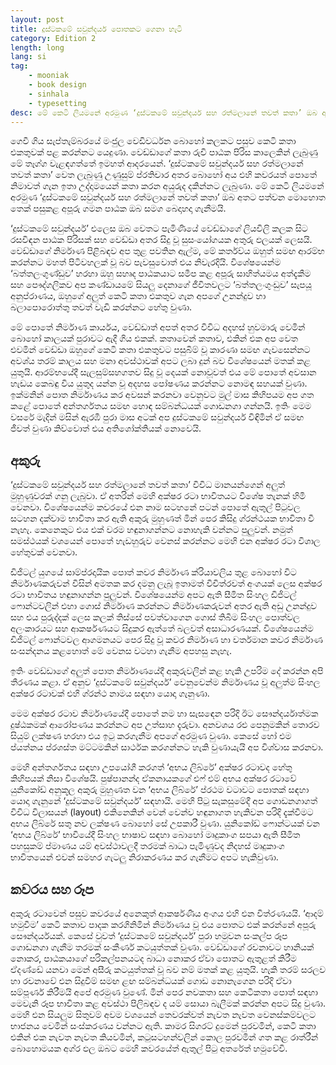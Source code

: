 ```yaml
---
layout: post
title: දුස්ටකමේ සවුන්දර්ය පොතකට ගෙනා හැටි
category: Edition 2
length: long
lang: si
tag:
    - mooniak
    - book design
    - sinhala
    - typesetting
desc: මේ කෙටි ලියමනේ අරමුණ ‘දුස්ටකමේ සවුන්දර්ය සහ රත්මලානේ තවත් කතා’ ඔබ අතට පත්වන මොහොත තෙක් පසුකළ අපූරු ගමන පාඨක ඔබ සමග බෙදාහදා ගැනීමයි.
---
```



ගෙවී ගිය සැප්තැම්බරයේ මංජුල වෙඩිවර්ධන බොහෝ කලකට පසුව කෙටි කතා එකතුවක් පළ කරන්නට යෙදුණා.  වෙඩ්ඩාගේ කතා රුචි පාඨක පිරිස කාලෙකින් ලැබුණු මේ තෑග්ග වැළඳගත්තේ ඉමහත් ආදරයෙන්. ‘දුස්ටකමේ සවුන්දර්ය සහ රත්මලානේ තවත් කතා’ වෙත ලැබුණු උණුසුම් ප්රතිචාර අතර බොහෝ අය එහි කවරයත් පොතේ නිමාවත් ගැන ඉතා උද්දාමයෙන් කතා කරන අයුරුද දකින්නට ලැබුණා. මේ කෙටි ලියමනේ අරමුණ ‘දුස්ටකමේ සවුන්දර්ය සහ රත්මලානේ තවත් කතා’ ඔබ අතට පත්වන මොහොත තෙක් පසුකළ අපූරු ගමන පාඨක ඔබ සමග බෙදාහදා ගැනීමයි.

‘දුස්ටකමේ සවුන්දර්ය’ එලෙස ඔබ වෙතට පැමිණියේ වෙඩ්ඩාගේ ලියවිලි කලක සිට රසවිඳන පාඨක පිරිසක් සහ වෙඩ්ඩා අතර සිදු වූ සුසංයෝගයක අතුරු ඵලයක් ලෙසයි. වෙඩ්ඩාගේ නිර්මාණ පිළිබඳව අප තුළ පවතින ඇල්ම, මේ කර්තව්ය ඔහුත් සමඟ ආරම්භ කරන්නට මහත් පිටිවහලක් වූ බව පැවසුවොත් එය නිවැරදියි. විශේෂයෙන්ම ‘බත්තලංගුණ්ඩුව’ හරහා ඔහු සහෘද පාඨකයාට සමීප කළ අපූරු සාහිත්යමය අත්දැකීම සහ පෞද්ගලිකව අප කණ්ඩායමේ සියලු දෙනාගේ ජීවිතවලට ‘බත්තලංගුංඩුව’ සැපයූ අනුප්රාණය, ඔහුගේ අලුත් කෙටි කතා එකතුව ගැන අපගේ උනන්දුව හා බලාපොරොත්තු තවත් වැඩි කරන්නට හේතු වුණා.

මේ පොතේ නිර්මාණ කාර්යය, වෙඩ්ඩාත් අපත් අතර විවිධ අදහස් හුවමාරු වෙමින් බොහෝ කාලයක් පුරාවට ඇදී ගිය එකක්. කතාවෙන් කතාව, එකින් එක අප වෙත එවමින් වෙඩ්ඩා ඔහුගේ කෙටි කතා එකතුවට පසුබිම් වූ කාරණා සමඟ ගැවසෙන්නට අවශ්ය තරම් කාලය සහ මනා අවස්ථාවක් අපට ලබා දුන් බව විශේෂයෙන් මතක් කළ යුතුයි. ආරම්භයේදී සැලසුම්සහගතව සිදු වූ දෙයක් නොවූවත් එය මේ පොතේ අවසාන හැඩය කෙබඳු විය යුතුද යන්න වූ අදහස පෝෂණය කරන්නට නොමඳ සහයක් වුණා. ඉක්මනින් පොත නිර්මාණය කර අවසන් කරනවා වෙනුවට මුල් මාස කිහිපයම අප ගත කළේ පොතේ අන්තර්ගතය සමඟ හොඳ සම්බන්ධයක් ගොඩනගා ගන්නයි. ඉතිං මෙම වසරේ මැදින් මසින් ඇරඹී පුරා මාස අටක් අප දුස්ටකමේ සවුන්දර්ය විඳිමින් ඒ සමඟ ජීවත් වුණා කිව්වොත් එය අතිශෝක්තියක් නොවෙයි.



## අකුරු

‘දුස්ටකමේ සවුන්දර්ය සහ රත්මලානේ තවත් කතා’ විවිධ මානයන්ගෙන් අලුත් මුහුණුවරක් ගනු ලැබුවා. ඒ අතරින් මෙහි අක්ෂර රටා භාවිතයට විශේෂ තැනක් හිමි වෙනවා. විශේෂයෙන්ම කවරයේ එන නාම සටහනේ පටන් පොතේ ඇතුල් පිටුවල සටහන දක්වාම භාවිතා කර ඇති අකුරු මුහුණත් මින් පෙර කිසිදු ග්රන්ථයක භාවිතා වී නැහැ. කෙනෙකුට එය එක් වරම හඳුනාගන්නට නොහැකි වන්නට පුලුවන්. නමුත් සමස්ථයක් වශයෙන් පොතේ හැඩහුරුව වෙනස් කරන්නට මෙහි එන අක්ෂර රටා විශාල හේතුවක් වෙනවා.

ඩිජිටල් යුගයේ සාම්ප්රදායික පොත් කවර නිර්මාණ ක්රියාවලිය තුළ බොහෝ විට නිර්මාණකරුවන් විසින් අමතක කර දමනු ලැබූ ඉතාමත් විචිත්රවත් අංගයක් ලෙස අක්ෂර රටා භාවිතය හඳුනාගන්න පුලුවන්. විශේෂයෙන්ම අපට ඇති සීමිත සිංහල ඩිජිටල් ෆොන්ටවලින් එහා ගොස් නිර්මාණ කරන්නට නිර්මාණකරුවන් අතර ඇති අඩු උනන්දුව සහ එය පුරුද්දක් ලෙස කලක් තිස්සේ පවත්වාගෙන ගොස් තිබීම සිංහල පොත්වල අලංකාරයට සහ ආකර්ෂණයට සිදුකර ඇත්තේ බලවත් අසාධාරණයක්. විශේෂයෙන්ම ඩිජිටල් ෆොන්ටවල ආගමනයට පෙර සිදු වූ කවර නිර්මාණ හා වර්තමාන කවර නිර්මාණ සංසන්දනය කළහොත් මේ වෙනස වටහා ගැනීම අපහසු නැහැ.


ඉතිං වෙඩ්ඩාගේ අලුත් පොත නිර්මාණයේදී අකුරුවලින් කළ හැකි උපරිම දේ කරන්න අපි තීරණය කළා. ඒ අනුව ‘දුස්ටකමේ සවුන්දර්ය’ වෙනුවෙන්ම නිර්මාණය වූ අලුත්ම සිංහල අක්ෂර රටාවක් එහි ග්රන්ථ නාමය සඳහා යොදා ගැනුණා.

මෙම අක්ෂර රටාව නිර්මාණයේදී පොතේ නම හා සැසඳෙන පරිදි ඊට සෞන්දර්යාත්මක දුෂ්ඨකමක් ආරෝපණය කරන්නට අප උත්සාහ දැරුවා. අනවශය රළු පෙනුමකින් තොරව සියුම් ලක්ෂණ හරහා එය ඉටු කරගැනීම අපගේ අරමුණ වුණා. කෙසේ හෝ එම ප්යත්නය ප්රශස්ත මට්ටමකින් සාර්ථක කරගන්නට හැකි වුණායැයි අප විශ්වාස කරනවා.

මෙහි අන්තර්ගතය සඳහා උපයෝගී කරගත් ‘අභය ලිබ්රේ’ අක්ෂර රටාවද හේතු කිහිපයක් නිසා විශේෂයි. පුෂ්පානන්ද ඒකනායකගේ එෆ් එම් අභය අක්ෂර රටාවේ යුනිකෝඩ් අනුකූල අකුරු මුහුණත වන ‘අභය ලිබ්රේ’ ප්රථම වටාවට පොතක් සඳහා යොදා ගැනුනේ ‘දුස්ටකමේ සවුන්දර්ය’ සඳහායි. මෙහි පිටු සැකසුමේදී අප ගොඩනගාගත් විවිධ විලාසයන් (layout) එකිනෙකින් වෙන් වෙන්ව හඳුනාගත හැකිවන පරිදි දැක්වීමට අභය ලිබ්රේ සතු නව ලක්ෂණ බොහෝ සේ උපකාරී වුණා. යුනිකෝඩ් ෆොන්ටයක් වන ‘අභය ලිබ්රේ’ භාවියේදී සිංහල භාෂාව සඳහා බොහෝ මෘදුකාංග සපයා ඇති සීමිත පහසුකම් ප්මාණය යම් අවස්ථාවලදී තරමක් බාධා පැමිණුවද නිදහස් මෘදුකාංග භාවිතයෙන් එවන් සමහර ගැටලු නිරාකරණය කර ගැනීමට අපට හැකිවුණා.


## කවරය සහ රූප

අකුරු රටාවෙන් පසුව කවරයේ අනෙකුත් ආකර්ෂණීය අංගය එහි එන විත්රණයයි. ‘ආදම් හමුවීම’ කෙටි කතාව පාදක කරගිනිමින් නිර්මාණය වූ එය පොතට එක් කරන්නේ අපූරු සෞන්දර්යයක්. කෙසේ වුවත් ‘දුස්ටකමේ සවුන්දර්ය’ පුරා හමුවන සංකල්ප රූප ගොඩනගා ගැනීම තරමක් සංකීර්ණ කටයුත්තක් වුණා. වෙඩ්ඩාගේ රචනාවට හානියක් නොකර, පාඨකයාගේ පරිකල්පනයටද බාධා නොකර ඒවා පොතට ඇතුළත් කිරීම ඒදණ්ඩේ යනවා මෙන් අසීරු කටයුත්තක් වූ බව නම් මතක් කළ යුතුයි. හැකි තරම් සරලව හා රචනාවේ එන සිදුවීම් සමඟ ළඟ සම්බන්ධයක් ගොඩ නොනැගෙන පරිදි ඒවා සම්පූර්ණ කිරීමයි අපේ අරමුණ වුණේ. මින් පෙර නවකතා සහ කෙටිකතා පොත් සඳහා මෙවැනි රූප භාවිතා කළ අවස්ථා පිලිබඳව ද යම් සොයා බැලීමක් කරන්න අපට සිදු වුණා. මෙහි එන සියලුම සිතුවම් අවම වශයෙන් තෙවරක්වත් නැවත නැවත වෙනස්කම්වලට භාජනය වෙමින් සංස්කරණය වන්නට ඇති. කාමර සිගරට් දුමෙන් පුරවමින්, කෙටි කතා එකින් එක නැවත නැවත කියවමින්, කටුසටහන්වලින් කොල පුරවමින් ගත කළ රාත්රීන් බොහොමයක අග්ර ඵල ඔබට මෙහි කවරයේත් ඇතුල් පිටු අතරේත් හමුවේවි.
